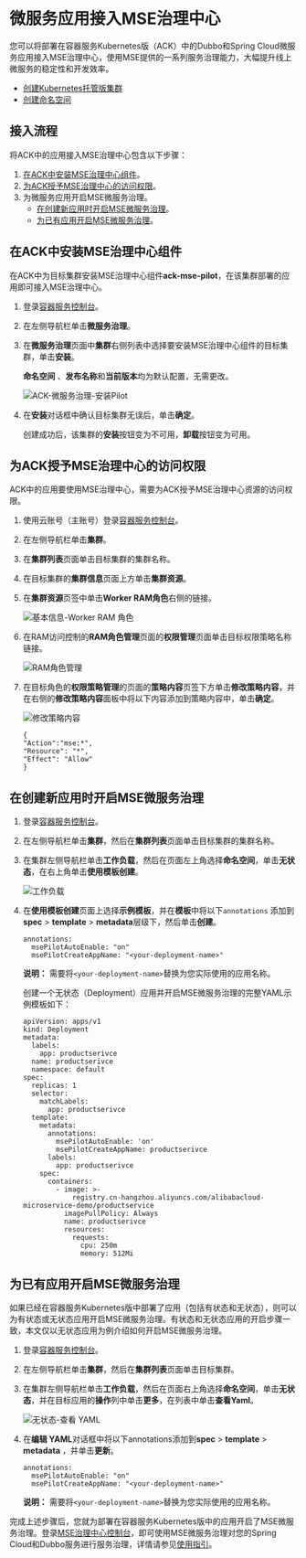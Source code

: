 # 微服务应用接入MSE治理中心

您可以将部署在容器服务Kubernetes版（ACK）中的Dubbo和Spring Cloud微服务应用接入MSE治理中心，使用MSE提供的一系列服务治理能力，大幅提升线上微服务的稳定性和开发效率。

-   [创建Kubernetes托管版集群](/cn.zh-CN/Kubernetes集群用户指南/集群管理/创建集群/创建Kubernetes托管版集群.md)
-   [创建命名空间](/cn.zh-CN/Kubernetes集群用户指南/命名空间管理/创建命名空间.md)

## 接入流程

将ACK中的应用接入MSE治理中心包含以下步骤：

1.  [在ACK中安装MSE治理中心组件](#section_h93_vhn_6ss)。
2.  [为ACK授予MSE治理中心的访问权限](#section_7xx_blp_06o)。
3.  为微服务应用开启MSE微服务治理。
    -   [在创建新应用时开启MSE微服务治理](#section_07c_hhu_i9c)。
    -   [为已有应用开启MSE微服务治理](#section_v96_o5d_zaa)。

## 在ACK中安装MSE治理中心组件

在ACK中为目标集群安装MSE治理中心组件**ack-mse-pilot**，在该集群部署的应用即可接入MSE治理中心。

1.  登录[容器服务控制台](https://cs.console.aliyun.com)。

2.  在左侧导航栏单击**微服务治理**。

3.  在**微服务治理**页面中**集群**右侧列表中选择要安装MSE治理中心组件的目标集群，单击**安装**。

    **命名空间** 、**发布名称**和**当前版本**均为默认配置，无需更改。

    ![ACK-微服务治理-安装Pilot](https://static-aliyun-doc.oss-cn-hangzhou.aliyuncs.com/assets/img/zh-CN/1123130061/p167162.png)

4.  在**安装**对话框中确认目标集群无误后，单击**确定**。

    创建成功后，该集群的**安装**按钮变为不可用，**卸载**按钮变为可用。


## 为ACK授予MSE治理中心的访问权限

ACK中的应用要使用MSE治理中心，需要为ACK授予MSE治理中心资源的访问权限。

1.  使用云账号（主账号）登录[容器服务控制台](https://cs.console.aliyun.com)。

2.  在左侧导航栏单击**集群**。

3.  在**集群列表**页面单击目标集群的集群名称。

4.  在目标集群的**集群信息**页面上方单击**集群资源**。

5.  在**集群资源**页签中单击**Worker RAM角色**右侧的链接。

    ![基本信息-Worker RAM 角色](https://static-aliyun-doc.oss-cn-hangzhou.aliyuncs.com/assets/img/zh-CN/8730698951/p99694.png)

6.  在RAM访问控制的**RAM角色管理**页面的**权限管理**页面单击目标权限策略名称链接。

    ![RAM角色管理](https://static-aliyun-doc.oss-cn-hangzhou.aliyuncs.com/assets/img/zh-CN/8730698951/p99692.png)

7.  在目标角色的**权限策略管理**的页面的**策略内容**页签下方单击**修改策略内容**，并在右侧的**修改策略内容**面板中将以下内容添加到策略内容中，单击**确定**。

    ![修改策略内容](https://static-aliyun-doc.oss-cn-hangzhou.aliyuncs.com/assets/img/zh-CN/8730698951/p99695.png)

    ```
    {
    "Action":"mse:*",
    "Resource": "*",
    "Effect": "Allow"
    }
    ```


## 在创建新应用时开启MSE微服务治理

1.  登录[容器服务控制台](https://cs.console.aliyun.com)。

2.  在左侧导航栏单击**集群**，然后在**集群列表**页面单击目标集群的集群名称。

3.  在集群左侧导航栏单击**工作负载**，然后在页面左上角选择**命名空间**，单击**无状态**，在右上角单击**使用模板创建**。

    ![工作负载](https://static-aliyun-doc.oss-cn-hangzhou.aliyuncs.com/assets/img/zh-CN/8730698951/p100159.png)

4.  在**使用模板创建**页面上选择**示例模板**，并在**模板**中将以下`annotations` 添加到 **spec** \> **template** \> **metadata**层级下，然后单击**创建**。

    ```
    annotations:
      msePilotAutoEnable: "on"
      msePilotCreateAppName: "<your-deployment-name>"
    ```

    **说明：** 需要将`<your-deployment-name>`替换为您实际使用的应用名称。

    创建一个无状态（Deployment）应用并开启MSE微服务治理的完整YAML示例模板如下：

    ```
    apiVersion: apps/v1
    kind: Deployment
    metadata:
      labels:
        app: productserivce
      name: productserivce
      namespace: default
    spec:
      replicas: 1
      selector:
        matchLabels:
          app: productserivce
      template:
        metadata:
          annotations:
            msePilotAutoEnable: 'on'
            msePilotCreateAppName: productserivce
          labels:
            app: productserivce
        spec:
          containers:
            - image: >-
                registry.cn-hangzhou.aliyuncs.com/alibabacloud-microservice-demo/productservice
              imagePullPolicy: Always
              name: productserivce
              resources:
                requests:
                  cpu: 250m
                  memory: 512Mi
    ```


## 为已有应用开启MSE微服务治理

如果已经在容器服务Kubernetes版中部署了应用（包括有状态和无状态），则可以为有状态或无状态应用开启MSE微服务治理。有状态和无状态应用的开启步骤一致，本文仅以无状态应用为例介绍如何开启MSE微服务治理。

1.  登录[容器服务控制台](https://cs.console.aliyun.com)。

2.  在左侧导航栏单击**集群**，然后在**集群列表**页面单击目标集群。

3.  在集群左侧导航栏单击**工作负载**，然后在页面右上角选择**命名空间**，单击**无状态**，并在目标应用的**操作**列中单击**更多**，在列表中单击**查看Yaml**。

    ![无状态-查看 YAML](https://static-aliyun-doc.oss-cn-hangzhou.aliyuncs.com/assets/img/zh-CN/9730698951/p99783.png)

4.  在**编辑 YAML**对话框中将以下annotations添加到**spec** \> **template** \> **metadata** ，并单击**更新**。

    ```
    annotations:
      msePilotAutoEnable: "on"
      msePilotCreateAppName: "<your-deployment-name>"
    ```

    **说明：** 需要将`<your-deployment-name>`替换为您实际使用的应用名称。


完成上述步骤后，您就为部署在容器服务Kubernetes版中的应用开启了MSE微服务治理。登录[MSE治理中心控制台](http://edasmsc.console.aliyun.com)，即可使用MSE微服务治理对您的Spring Cloud和Dubbo服务进行服务治理，详情请参见[使用指引](/cn.zh-CN/.md)。

